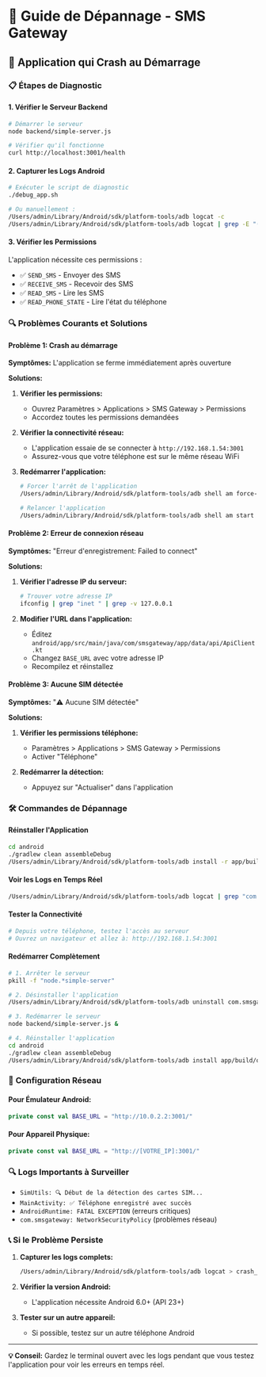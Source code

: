 # 🔧 Guide de Dépannage - SMS Gateway

## 🚨 Application qui Crash au Démarrage

### 📋 **Étapes de Diagnostic**

#### 1. **Vérifier le Serveur Backend**
```bash
# Démarrer le serveur
node backend/simple-server.js

# Vérifier qu'il fonctionne
curl http://localhost:3001/health
```

#### 2. **Capturer les Logs Android**
```bash
# Exécuter le script de diagnostic
./debug_app.sh

# Ou manuellement :
/Users/admin/Library/Android/sdk/platform-tools/adb logcat -c
/Users/admin/Library/Android/sdk/platform-tools/adb logcat | grep -E "(SMS Gateway|com.smsgateway|AndroidRuntime|FATAL|ERROR)"
```

#### 3. **Vérifier les Permissions**
L'application nécessite ces permissions :
- ✅ `SEND_SMS` - Envoyer des SMS
- ✅ `RECEIVE_SMS` - Recevoir des SMS  
- ✅ `READ_SMS` - Lire les SMS
- ✅ `READ_PHONE_STATE` - Lire l'état du téléphone

### 🔍 **Problèmes Courants et Solutions**

#### **Problème 1: Crash au démarrage**
**Symptômes:** L'application se ferme immédiatement après ouverture

**Solutions:**
1. **Vérifier les permissions:**
   - Ouvrez Paramètres > Applications > SMS Gateway > Permissions
   - Accordez toutes les permissions demandées

2. **Vérifier la connectivité réseau:**
   - L'application essaie de se connecter à `http://192.168.1.54:3001`
   - Assurez-vous que votre téléphone est sur le même réseau WiFi

3. **Redémarrer l'application:**
   ```bash
   # Forcer l'arrêt de l'application
   /Users/admin/Library/Android/sdk/platform-tools/adb shell am force-stop com.smsgateway.app
   
   # Relancer l'application
   /Users/admin/Library/Android/sdk/platform-tools/adb shell am start -n com.smsgateway.app/.ui.MainActivity
   ```

#### **Problème 2: Erreur de connexion réseau**
**Symptômes:** "Erreur d'enregistrement: Failed to connect"

**Solutions:**
1. **Vérifier l'adresse IP du serveur:**
   ```bash
   # Trouver votre adresse IP
   ifconfig | grep "inet " | grep -v 127.0.0.1
   ```

2. **Modifier l'URL dans l'application:**
   - Éditez `android/app/src/main/java/com/smsgateway/app/data/api/ApiClient.kt`
   - Changez `BASE_URL` avec votre adresse IP
   - Recompilez et réinstallez

#### **Problème 3: Aucune SIM détectée**
**Symptômes:** "⚠️ Aucune SIM détectée"

**Solutions:**
1. **Vérifier les permissions téléphone:**
   - Paramètres > Applications > SMS Gateway > Permissions
   - Activer "Téléphone"

2. **Redémarrer la détection:**
   - Appuyez sur "Actualiser" dans l'application

### 🛠️ **Commandes de Dépannage**

#### **Réinstaller l'Application**
```bash
cd android
./gradlew clean assembleDebug
/Users/admin/Library/Android/sdk/platform-tools/adb install -r app/build/outputs/apk/debug/app-debug.apk
```

#### **Voir les Logs en Temps Réel**
```bash
/Users/admin/Library/Android/sdk/platform-tools/adb logcat | grep "com.smsgateway"
```

#### **Tester la Connectivité**
```bash
# Depuis votre téléphone, testez l'accès au serveur
# Ouvrez un navigateur et allez à: http://192.168.1.54:3001
```

#### **Redémarrer Complètement**
```bash
# 1. Arrêter le serveur
pkill -f "node.*simple-server"

# 2. Désinstaller l'application
/Users/admin/Library/Android/sdk/platform-tools/adb uninstall com.smsgateway.app

# 3. Redémarrer le serveur
node backend/simple-server.js &

# 4. Réinstaller l'application
cd android
./gradlew clean assembleDebug
/Users/admin/Library/Android/sdk/platform-tools/adb install app/build/outputs/apk/debug/app-debug.apk
```

### 📱 **Configuration Réseau**

#### **Pour Émulateur Android:**
```kotlin
private const val BASE_URL = "http://10.0.2.2:3001/"
```

#### **Pour Appareil Physique:**
```kotlin
private const val BASE_URL = "http://[VOTRE_IP]:3001/"
```

### 🔍 **Logs Importants à Surveiller**

- `SimUtils: 🔍 Début de la détection des cartes SIM...`
- `MainActivity: ✅ Téléphone enregistré avec succès`
- `AndroidRuntime: FATAL EXCEPTION` (erreurs critiques)
- `com.smsgateway: NetworkSecurityPolicy` (problèmes réseau)

### 📞 **Si le Problème Persiste**

1. **Capturer les logs complets:**
   ```bash
   /Users/admin/Library/Android/sdk/platform-tools/adb logcat > crash_logs.txt
   ```

2. **Vérifier la version Android:**
   - L'application nécessite Android 6.0+ (API 23+)

3. **Tester sur un autre appareil:**
   - Si possible, testez sur un autre téléphone Android

---

**💡 Conseil:** Gardez le terminal ouvert avec les logs pendant que vous testez l'application pour voir les erreurs en temps réel. 
 
 